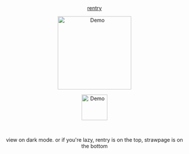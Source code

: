 
⠀
<p align="center">
  <a href="https://rentry.co/cipherites">rentry</a>
</p>

<p align="center">
<a href="https://embed.tumblr.com/embed/post/t:1ttrqRAa_1FifsH5pFjU1w/774356974734327808/v2">
  <img src="https://cdn.discordapp.com/attachments/1062717625764950068/1432001420189761657/Untitled1615_20251026214157.png?ex=68ff76bf&is=68fe253f&hm=2404f6d0b57f42b448622050ebd7ec3a282adfed87e5c3f27d09c3c73eb48733&" alt="Demo" width="200">
</a>
  
<p align="center">
<a href="https://cipherites.straw.page/">
  <img src="https://cdn.discordapp.com/attachments/1062717625764950068/1431545835375824896/IMG_20251025_153146.jpg?ex=68ff1ff3&is=68fdce73&hm=fc4375a81b3866a52c4bd55e719db538e3a6f1cba0ef89ef70dd989adc07bfda&" alt="Demo" width="70">
</a>

⠀
<p align="center"> view on dark mode. or if you're lazy, rentry is on the top, strawpage is on the bottom
